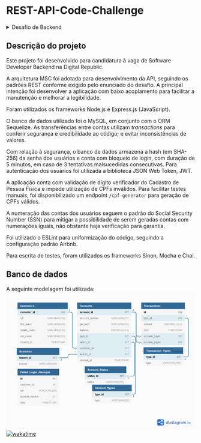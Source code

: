 # REST-API-Code-Challenge

<details>

<summary>Desafio de Backend</summary>
  
## Desafio de Backend

Seu **objetivo** é **criar uma API REST** com algumas **funções essenciais relacionadas** ao **gerenciamento de contas bancárias** em **uma** das linguagem: **Java, Kotlin, Python, Node.js, .NET**

- Para abrir uma conta é necessário apenas o nome completo e CPF da pessoa, mas só é permitido uma conta por pessoa;
- Com essa conta é possível realizar transferências para outras contas e depositar;
- Não aceitamos valores negativos nas contas;
- Por questão de segurança cada transação de depósito não pode ser maior do que R$2.000;
- As transferências entre contas são gratuitas e ilimitadas;

Em relação a **banco de dados**, **quem decide é você mesmo**.

Por favor, não esquecer de adicionar no README as instruções de como executar o projeto.

## O que avaliamos?

- Performance
- Testes
- Manutenabilidade
- Princípios de programação
- Arquitetura de Software

## Como entregar?

Não faça um fork desse projeto, crie um repositório PÚBLICO no seu perfil do GitHub. Pode criar privado mesmo, sem problemas.
Assim que terminar é só compartilhar o código com nosso usuário [devdigitalrepublic](https://github.com/devdigitalrepublic) e envie o link para rh@digitalrepublic.com.br

Boa sorte e divirta-se! ;)

</details>


## Descrição do projeto

Este projeto foi desenvolvido para candidatura à vaga de Software Developer Backend na Digital Republic.

A arquitetura MSC foi adotada para desenvolvimento da API, seguindo os padrões REST conforme exigido pelo enunciado do desafio. A principal intenção foi desenvolver a aplicação com baixo acoplamento para facilitar a manutenção e melhorar a legibilidade. 

Foram utilizados os frameworks Node.js e Express.js (JavaScript). 

O banco de dados utilizado foi o MySQL, em conjunto com o ORM Sequelize. As transferências entre contas utilizam _transactions_ para conferir segurança e credibilidade ao código; e evitar inconsistências de valores.

Com relação à segurança, o banco de dados armazena a hash (em SHA-256) da senha dos usuários e conta com bloqueio de login, com duração de 5 minutos, em caso de 3 tentativas malsucedidas consecutivas. Para autenticação dos usuários foi utilizada a biblioteca JSON Web Token, JWT. 

A aplicação conta com validação de dígito verificador do Cadastro de Pessoa Física e impede utilização de CPFs inválidos.
Para facilitar testes manuais, foi disponibilizado um endpoint `/cpf-generator` para geração de CPFs válidos.

A numeração das contas dos usuários seguem o padrão do Social Security Number (SSN) para mitigar a possibilidade de serem geradas contas com numerações iguais, não obstante haja verificação para garantia.

Foi utilizado o ESLint para uniformização do código, seguindo a configuração padrão Airbnb.

Para escrita de testes, foram utilizados os frameworks Sinon, Mocha e Chai.


## Banco de dados
A seguinte modelagem foi utilizada:
![Modelagem do banco de dados](https://github.com/lucassauro/REST-API-Code-Challenge/blob/main/bank.png?raw=true)
[![wakatime](https://wakatime.com/badge/user/c9ea92f1-9424-4e76-9310-0d296f97b568/project/ae6db6d9-18d4-4c82-9634-a20d563be2a4.svg)](https://wakatime.com/badge/user/c9ea92f1-9424-4e76-9310-0d296f97b568/project/ae6db6d9-18d4-4c82-9634-a20d563be2a4)

